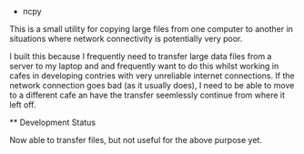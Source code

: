 * ncpy

This is a small utility for copying large files from one computer to another in situations where 
network connectivity is potentially very poor.

I built this because I frequently need to transfer large data files from a server to my laptop and
and frequently want to do this whilst working in cafes in developing contries with very unreliable
internet connections. If the network connection goes bad (as it usually does), I need to be able to
move to a different cafe an have the transfer seemlessly continue from where it left off.


** Development Status

Now able to transfer files, but not useful for the above purpose yet.
